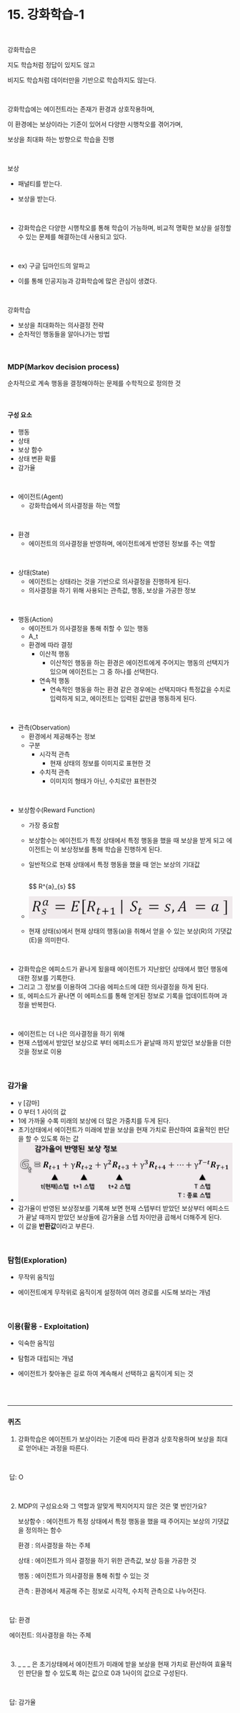 # 15. 강화학습-1

<br/>

강화학습은

지도 학습처럼 정답이 있지도 않고

비지도 학습처럼 데이터만을 기반으로 학습하지도 않는다.



<br/>

강화학습에는 에이전트라는 존재가 환경과 상호작용하며, 

이 환경에는 보상이라는 기준이 있어서 다양한 시행착오를 겪어가며,

보상을 최대화 하는 방향으로 학습을 진행



<br/>

보상

- 패널티를 받는다.

- 보상을 받는다.

<br/>

- 강화학습은 다양한 시행착오를 통해 학습이 가능하며, 비교적 명확한 보상을 설정할 수 있는 문제를 해결하는데 사용되고 있다.



<br/>

- ex) 구글 딥마인드의 알파고

- 이를 통해 인공지능과 강화학습에 많은 관심이 생겼다.

<br/>

강화학습

- 보상을 최대화하는 의사결정 전략
- 순차적인 행동들을 알아나가는 방법



<br/>

### MDP(Markov decision process)

순차적으로 계속 행동을 결정해야하는 문제를 수학적으로 정의한 것

<br/>

#### 구성 요소

- 행동
- 상태
- 보상 함수
- 상태 변환 확률
- 감가율

<br/>

- 에이전트(Agent)
  - 강화학습에서 의사결정을 하는 역할

<br/>

- 환경
  - 에이전트의 의사결정을 반영하며, 에이전트에게 반영된 정보를 주는 역할

<br/>

- 상태(State)
  - 에이전트는 상태라는 것을 기반으로 의사결정을 진행하게 된다.
  - 의사결정을 하기 위해 사용되는 관측값, 행동, 보상을 가공한 정보

<br/>

- 행동(Action)
  - 에이전트가 의사결정을 통해 취할 수 있는 행동
  - A_t
  - 환경에 따라 결정
    - 이산적 행동
      - 이산적인 행동을 하는 환경은 에이전트에게 주어지는 행동의 선택지가 있으며 에이전트는 그 중 하나를 선택한다.
    - 연속적 행동
      - 연속적인 행동을 하는 환경 같은 경우에는 선택지마다 특정값을 수치로 입력하게 되고, 에이전트는 입력된 값만큼 행동하게 된다.

<br/>

- 관측(Observation)
  - 환경에서 제공해주는 정보
  - 구분
    - 시각적 관측
      - 현재 상태의 정보를 이미지로 표현한 것
    - 수치적 관측
      - 이미지의 형태가 아닌, 수치로만 표현한것

<br/>

- 보상함수(Reward Function)

  - 가장 중요함

  - 보상함수는 에이전트가 특정 상태에서 특정 행동을 했을 때 보상을 받게 되고 에이전트는 이 보상정보를 통해 학습을 진행하게 된다.

  - 일반적으로 현재 상태에서 특정 행동을 했을 때 얻는 보상의 기대값

    <br/>
    $$
    R^{a}_{s}
    $$
    <br/>

  - ![](./img/reward_function.PNG)

  - 현재 상태(s)에서 현재 상태의 행동(a)을 취해서 얻을 수 있는 보상(R)의 기댓값(E)을 의미한다.



<br/>

- 강화학습은 에피소드가 끝나게 됬을때 에이전트가 지난왔던 상태에서 했던 행동에 대한 정보를 기록한다.
- 그리고 그 정보를 이용하여 그다음 에피소드에 대한 의사결정을 하게 된다.
- 또, 에피소드가 끝나면 이 에피소드를 통해 얻게된 정보로 기록을 업데이트하며 과정을 반복한다.



<br/>

- 에이전트는 더 나은 의사결정을 하기 위해
- 현재 스텝에서 받았던 보상으로 부터 에피소드가 끝날때 까지 받았던 보상들을 더한 것을 정보로 이용



<br/>

### 감가율

- γ [감마]
- 0 부터 1 사이의 값
- 1에 가까울 수록 미래의 보상에 더 많은 가중치를 두게 된다.
- 초기상태에서 에이전트가 미래에 받을 보상을 현재 가치로 환산하여 효율적인 판단을 할 수 있도록 하는 값
- ![](./img/감가율.PNG)
- 감가율이 반영된 보상정보를 기록해 보면 현재 스텝부터 받았던 보상부터 에피소드가 끝날 때까지 받았던 보상들에 감가율을 스텝 차이만큼 곱해서 더해주게 된다.
- 이 값을 **반환값**이라고 부른다.



<br/>

### 탐험(Exploration)

- 무작위 움직임

- 에이전트에게 무작위로 움직이게 설정하여 여러 경로를 시도해 보라는 개념



<br/>

### 이용(활용 - Exploitation)

- 익숙한 움직임

- 탐험과 대립되는 개념

- 에이전트가 찾아놓은 길로 하여 계속해서 선택하고 움직이게 되는 것





<br/><br/>

----------------------------------

### 퀴즈

1. 강화학습은 에이전트가 보상이라는 기준에 따라 환경과 상호작용하며 보상을 최대로 얻어내는 과정을 따른다.

<br/>

​	답: O



<br/>

2. MDP의 구성요소와 그 역할과 알맞게 짝지어지지 않은 것은 몇 번인가요?

   보상함수 : 에이전트가 특정 상태에서 특정 행동을 했을 때 주어지는 보상의 기댓값을 정의하는 함수

   환경 : 의사결정을 하는 주체

   상태 : 에이전트가 의사 결정을 하기 위한 관측값, 보상 등을 가공한 것

   행동 : 에이전트가 의사결정을 통해 취할 수 있는 것

   관측 : 환경에서 제공해 주는 정보로 시각적, 수치적 관측으로 나누어진다.

<br/>

​	답: 환경

​		에이전트: 의사결정을 하는 주체



<br/>

3. _ _ _ 은 초기상태에서 에이전트가 미래에 받을 보상을 현재 가치로 환산하여 효율적인 판단을 할 수 있도록 하는 값으로 0과 1사이의 값으로 구성된다.

<br/>

​	답: 감가율



<br/><br/>